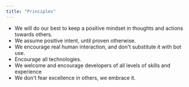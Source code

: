 ```yaml
---
title: "Principles"
---
```


- We will do our best to keep a positive mindset in thoughts and actions towards others. 
- We assume positive intent, until proven otherwise.
- We encourage real human interaction, and don't substitute it with bot use.
- Encourage all technologies.
- We welcome and encourage developers of all levels of skills and experience
- We don't fear excellence in others, we embrace it.
